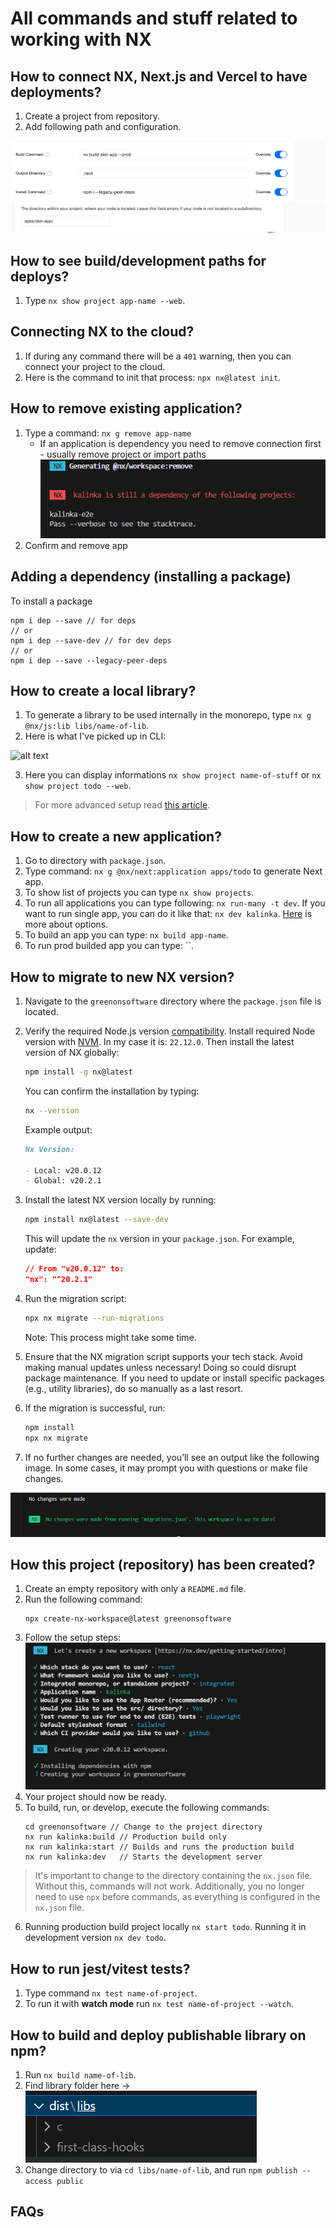 # All commands and stuff related to working with NX

## How to connect NX, Next.js and Vercel to have deployments?

1. Create a project from repository.
2. Add following path and configuration.

![alt text](image2.png)
![alt text](image3.png)

## How to see build/development paths for deploys?

1. Type `nx show project app-name --web`.

## Connecting NX to the cloud?

1. If during any command there will be a `401` warning, then you can connect your project to the cloud.
2. Here is the command to init that process: `npx nx@latest init`.

## How to remove existing application?

1. Type a command: `nx g remove app-name`
   - If an application is dependency you need to remove connection first - usually remove project or import paths
     ![alt text](image1.png)
2. Confirm and remove app

## Adding a dependency (installing a package)

To install a package

```
npm i dep --save // for deps
// or
npm i dep --save-dev // for dev deps
// or
npm i dep --save --legacy-peer-deps
```

## How to create a local library?

1. To generate a library to be used internally in the monorepo, type `nx g @nx/js:lib libs/name-of-lib`.
2. Here is what I've picked up in CLI:

![alt text](image.png)

3. Here you can display informations `nx show project name-of-stuff` or `nx show project todo --web`.

> For more advanced setup read [this article](https://4markdown.com/publishing-nx-generated-typescript-libraries-on-npm/).

## How to create a new application?

1. Go to directory with `package.json`.
2. Type command: `nx g @nx/next:application apps/todo` to generate Next app.
3. To show list of projects you can type `nx show projects`.
4. To run all applications you can type following: `nx run-many -t dev`. If you want to run single app, you can do it like that: `nx dev kalinka`. [Here](https://nx.dev/getting-started/tutorials/react-monorepo-tutorial#testing-and-linting-running-multiple-tasks) is more about options.
5. To build an app you can type: `nx build app-name`.
6. To run prod builded app you can type: ``.

## How to migrate to new NX version?

1. Navigate to the `greenonsoftware` directory where the `package.json` file is located.
2. Verify the required Node.js version [compatibility](https://nx.dev/changelog). Install required Node version with [NVM](https://github.com/nvm-sh/nvm). In my case it is: `22.12.0`. Then install the latest version of NX globally:

   ```bash
   npm install -g nx@latest
   ```

   You can confirm the installation by typing:

   ```bash
   nx --version
   ```

   Example output:

   ```md
   Nx Version:

   - Local: v20.0.12
   - Global: v20.2.1
   ```

3. Install the latest NX version locally by running:

   ```bash
   npm install nx@latest --save-dev
   ```

   This will update the `nx` version in your `package.json`. For example, update:

   ```json
   // From "v20.0.12" to:
   "nx": "^20.2.1"
   ```

4. Run the migration script:

   ```bash
   npx nx migrate --run-migrations
   ```

   Note: This process might take some time.

5. Ensure that the NX migration script supports your tech stack. Avoid making manual updates unless necessary! Doing so could disrupt package maintenance. If you need to update or install specific packages (e.g., utility libraries), do so manually as a last resort.

6. If the migration is successful, run:

   ```bash
   npm install
   npx nx migrate
   ```

7. If no further changes are needed, you’ll see an output like the following image. In some cases, it may prompt you with questions or make file changes.

![Migration success screenshot](1.png)

## How this project (repository) has been created?

1. Create an empty repository with only a `README.md` file.
2. Run the following command:
   ```
   npx create-nx-workspace@latest greenonsoftware
   ```
3. Follow the setup steps:
   ![Alt text](./1.jpg)
4. Your project should now be ready.
5. To build, run, or develop, execute the following commands:
   ```
   cd greenonsoftware // Change to the project directory
   nx run kalinka:build // Production build only
   nx run kalinka:start // Builds and runs the production build
   nx run kalinka:dev   // Starts the development server
   ```

> It's important to change to the directory containing the `nx.json` file. Without this, commands will not work. Additionally, you no longer need to use `npx` before commands, as everything is configured in the `nx.json` file.

6. Running production build project locally `nx start todo`. Running it in development version `nx dev todo`.

## How to run jest/vitest tests?

1. Type command `nx test name-of-project`.
2. To run it with **watch mode** run `nx test name-of-project --watch`.

## How to build and deploy publishable library on npm?

1. Run `nx build name-of-lib`.
2. Find library folder here -> ![alt text](image4.png)
3. Change directory to via `cd libs/name-of-lib`, and run `npm publish --access public`

## FAQs
